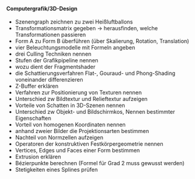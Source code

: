 #### **Computergrafik/3D-Design**

- Szenengraph zeichnen zu zwei Heißluftballons
- Transformationsmatrix gegeben → herausfinden, welche Transformationen passieren
- Form A zu Form B überführen (über Skalierung, Rotation, Translation)
- vier Beleuchtungsmodelle mit Formeln angeben
- drei Culling Techniken nennen
- Stufen der Grafikpipeline nennen
- wozu dient der Fragmentshader
- die Schattierungsverfahren Flat-, Gouraud- und Phong-Shading voneinander differenzieren
- Z-Buffer erklären
- Verfahren zur Positionierung von Texturen nennen
- Unterschied zw Bildtextur und Relieftextur aufzeigen
- Vorteile von Schatten in 3D-Szenen nennen
- Unterschied zw Objekt- und Bildschirmkos, Nennen bestimmter Eigenschaften
- Vorteil von homogenen Koordinaten nennen
- anhand zweier Bilder die Projektionsarten bestimmen
- Nachteil von Normzellen aufzeigen
- Operatoren der konstruktiven Festkörpergeometrie nennen
- Vertices, Edges und Faces einer Form bestimmen
- Extrusion erklären
- Bézierpunkte berechnen (Formel für Grad 2 muss gewusst werden)
- Stetigkeiten eines Splines prüfen